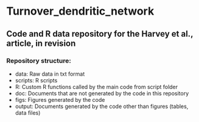 # Turnover_dendritic_network

## Code and R data repository for the Harvey et al., article, in revision

### Repository structure:
- data: Raw data in txt format
- scripts: R scripts
- R: Custom R functions called by the main code from script folder
- doc: Documents that are not generated by the code in this repository 
- figs: Figures generated by the code
- output: Documents generated by the code other than figures (tables, data files)
